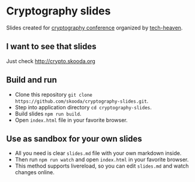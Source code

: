 

# Cryptography slides
Slides created for [cryptography conference][1] organized by [tech-heaven].

## I want to see that slides
Just check http://crypto.skooda.org

## Build and run
- Clone this repository `git clone https://github.com/skooda/cryptography-slides.git`.
- Step into application directory `cd cryptography-slides`.
- Build slides `npm run build`.
- Open `index.html` file in your favorite browser.

## Use as sandbox for your own slides
- All you need is clear `slides.md` file with your own markdown inside.
- Then run `npm run watch` and open `index.html` in your favorite browser.
- This method supports livereload, so you can edit `slides.md` and watch changes online.

[tech-heaven]: https://techheaven.org/
[1]: https://www.facebook.com/events/2530630933829598/
